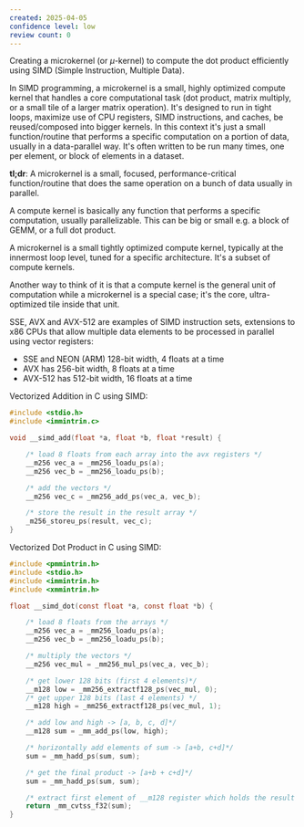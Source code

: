 ```yaml
---
created: 2025-04-05
confidence level: low
review count: 0
---
```

Creating a microkernel (or $\mu$-kernel) to compute the dot product efficiently using SIMD (Simple Instruction, Multiple Data).

In SIMD programming, a microkernel is a small, highly optimized compute kernel that handles a core computational task (dot product, matrix multiply, or a small tile of a larger matrix operation). It's designed to run in tight loops, maximize use of CPU registers, SIMD instructions, and caches, be reused/composed into bigger kernels. In this context it's just a small function/routine that performs a specific computation on a portion of data, usually in a data-parallel way. It's often written to be run many times, one per element, or block of elements in a dataset.

**tl;dr**: A microkernel is a small, focused, performance-critical function/routine that does the same operation on a bunch of data usually in parallel.

A compute kernel is basically any function that performs a specific computation, usually parallelizable. This can be big or small e.g. a block of GEMM, or a full dot product.

A microkernel is a small tightly optimized compute kernel, typically at the innermost loop level, tuned for a specific architecture. It's a subset of compute kernels.

Another way to think of it is that a compute kernel is the general unit of computation while a microkernel is a special case; it's the core, ultra-optimized tile inside that unit.

SSE, AVX and AVX-512 are examples of SIMD instruction sets, extensions to x86 CPUs that allow multiple data elements to be processed in parallel using vector registers:
+ SSE and NEON (ARM) 128-bit width, 4 floats at a time
+ AVX has 256-bit width, 8 floats at a time
+ AVX-512 has 512-bit width, 16 floats at a time


Vectorized Addition in C using SIMD:

```c
#include <stdio.h>
#include <immintrin.c>

void __simd_add(float *a, float *b, float *result) {

	/* load 8 floats from each array into the avx registers */
	__m256 vec_a = _mm256_loadu_ps(a);
	__m256 vec_b = _mm256_loadu_ps(b);

	/* add the vectors */
	__m256 vec_c = _mm256_add_ps(vec_a, vec_b);

	/* store the result in the result array */
	_m256_storeu_ps(result, vec_c);
}
```

Vectorized Dot Product in C using SIMD:

```c
#include <pmmintrin.h>
#include <stdio.h>
#include <immintrin.h>
#include <xmmintrin.h>

float __simd_dot(const float *a, const float *b) {

	/* load 8 floats from the arrays */
	__m256 vec_a = _mm256_loadu_ps(a);
	__m256 vec_b = _mm256_loadu_ps(b);

	/* multiply the vectors */
	__m256 vec_mul = _mm256_mul_ps(vec_a, vec_b);

	/* get lower 128 bits (first 4 elements)*/
	__m128 low = _mm256_extractf128_ps(vec_mul, 0);
	/* get upper 128 bits (last 4 elements) */
	__m128 high = _mm256_extractf128_ps(vec_mul, 1);

	/* add low and high -> [a, b, c, d]*/
	__m128 sum = _mm_add_ps(low, high);

	/* horizontally add elements of sum -> [a+b, c+d]*/
	sum = _mm_hadd_ps(sum, sum);

	/* get the final product -> [a+b + c+d]*/
	sum = _mm_hadd_ps(sum, sum);

	/* extract first element of __m128 register which holds the result */
	return _mm_cvtss_f32(sum);
}
```